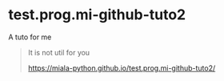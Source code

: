 # test.prog.mi-github-tuto2
A tuto for me


>It is not util for you
>
>https://miala-python.github.io/test.prog.mi-github-tuto2/



